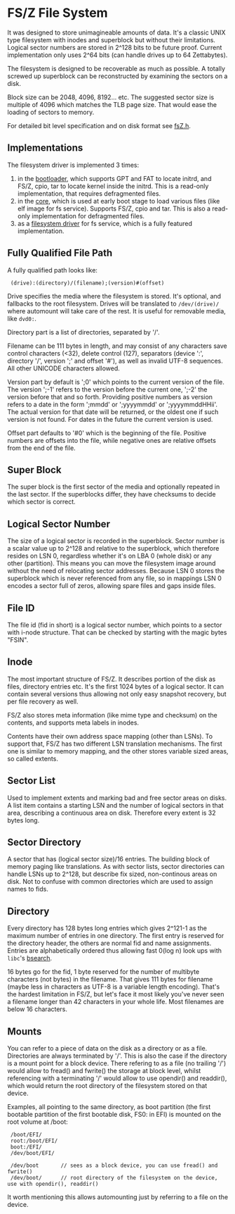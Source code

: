 FS/Z File System
================

It was designed to store unimagineable amounts of data. It's a classic UNIX type filesystem with inodes and superblock
but without their limitations. Logical sector numbers are stored in 2^128 bits to be future proof. Current implementation
only uses 2^64 bits (can handle drives up to 64 Zettabytes).

The filesystem is designed to be recoverable as much as possible. A totally screwed up superblock can be reconstructed
by examining the sectors on a disk.

Block size can be 2048, 4096, 8192... etc. The suggested sector size is multiple of 4096 which matches the TLB page size.
That would ease the loading of sectors to memory.

For detailed bit level specification and on disk format see [fsZ.h](https://github.com/bztsrc/osz/blob/master/etc/include/fsZ.h).

Implementations
---------------
The filesystem driver is implemented 3 times:
 1. in the [bootloader](https://github.com/bztsrc/osz/blob/master/loader), which supports GPT and FAT to locate initrd, and FS/Z, cpio, tar to locate kernel inside the initrd. This is a read-only implementation, that requires defragmented files.
 2. in the [core](https://github.com/bztsrc/osz/blob/master/src/core/fs.c), which is used at early boot stage to load various files (like elf image for fs service). Supports FS/Z, cpio and tar. This is also a read-only implementation for defragmented files.
 3. as a [filesystem driver](https://github.com/bztsrc/osz/blob/master/src/drivers/fs/fsz) for fs service, which is a fully featured implementation.
 
Fully Qualified File Path
-------------------------

A fully qualified path looks like:

```
 (drive):(directory)/(filename);(version)#(offset)
```

Drive specifies the media where the filesystem is stored. It's optional, and fallbacks to the root filesystem.
Drives will be translated to `/dev/(drive)/` where automount will take care of the rest. It is useful for removable media,
like `dvd0:`.

Directory part is a list of directories, separated by '/'.

Filename can be 111 bytes in length, and may consist of any characters save control characters (<32), delete control (127),
separators (device ':', directory '/', version ';' and offset '#'), as well as invalid UTF-8 sequences. All other
UNICODE characters allowed.

Version part by default is ';0' which points to the current version of the file. The version ';-1' refers to the version
before the current one, ';-2' the version before that and so forth. Providing positive numbers as version refers to a date
in the form ';mmdd' or ';yyyymmdd' or ';yyyymmddHHii'. The actual version for that date will be returned, or the oldest one
if such version is not found. For dates in the future the current version is used.

Offset part defaults to '#0' which is the beginning of the file. Positive numbers are offsets into the file, while negative
ones are relative offsets from the end of the file.

Super Block
-----------

The super block is the first sector of the media and optionally repeated in the last sector. If the superblocks differ, they have
checksums to decide which sector is correct.

Logical Sector Number
---------------------

The size of a logical sector is recorded in the superblock. Sector number is a scalar value up to 2^128 and relative to
the superblock, which therefore resides on LSN 0, regardless whether it's on LBA 0 (whole disk) or any other (partition).
This means you can move the filesystem image around without the need of relocating sector addresses. Because LSN 0
stores the superblock which is never referenced from any file, so in mappings LSN 0 encodes a sector full of zeros,
allowing spare files and gaps inside files.

File ID
-------

The file id (fid in short) is a logical sector number, which points to a sector with i-node structure. That can be checked
by starting with the magic bytes "FSIN".

Inode
-----

The most important structure of FS/Z. It describes portion of the disk as files, directory entries etc. It's the first
1024 bytes of a logical sector. It can contain several versions thus allowing not only easy snapshot recovery, but per file
recovery as well.

FS/Z also stores meta information (like mime type and checksum) on the contents, and supports meta labels in inodes.

Contents have their own address space mapping (other than LSNs). To support that, FS/Z has two different LSN translation
mechanisms. The first one is similar to memory mapping, and the other stores variable sized areas, so called extents.

Sector List
-----------

Used to implement extents and marking bad and free sector areas on disks. A list item contains a starting LSN and the number
of logical sectors in that area, describing a continuous area on disk. Therefore every extent is 32 bytes long.

Sector Directory
----------------

A sector that has (logical sector size)/16 entries. The building block of memory paging like translations. As with sector lists,
sector directories can handle LSNs up to 2^128, but describe fix sized, non-continous areas on disk. Not to confuse with common
directories which are used to assign names to fids.

Directory
---------

Every directory has 128 bytes long entries which gives 2^121-1 as the maximum number of entries in one directory. The first
entry is reserved for the directory header, the others are normal fid and name assignments. Entries are alphabetically ordered
thus allowing fast 0(log n) look ups with `libc`'s [bsearch](https://github.com/bztsrc/osz/blob/master/src/lib/libc/stdlib.c#L99).

16 bytes go for the fid, 1 byte reserved for the number of multibyte characters (not bytes) in the filename. That gives 111 bytes for
filename (maybe less in characters as UTF-8 is a variable length encoding). That's the hardest limitation in FS/Z, but let's
face it most likely you've never seen a filename longer than 42 characters in your whole life. Most filenames are below 16 characters.

Mounts
------

You can refer to a piece of data on the disk as a directory or as a file. Directories are always terminated by '/'. This is
also the case if the directory is a mount point for a block device. There refering to as a file (no trailing '/') would
allow to fread() and fwrite() the storage at block level, whilst referencing with a terminating '/' would allow to use opendir()
and readdir(), which would return the root directory of the filesystem stored on that device.

Examples, all pointing to the same directory, as boot partition (the first bootable partition of the first bootable disk,
FS0: in EFI) is mounted on the root volume at /boot:

```
 /boot/EFI/
 root:/boot/EFI/
 boot:/EFI/
 /dev/boot/EFI/
```
```
 /dev/boot       // sees as a block device, you can use fread() and fwrite()
 /dev/boot/      // root directory of the filesystem on the device, use with opendir(), readdir()
```

It worth mentioning this allows automounting just by referring to a file on the device.

